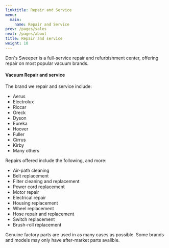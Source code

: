 ```yaml
---
linktitle: Repair and Service
menu:
  main:
    name: Repair and Service
prev: /pages/sales
next: /pages/about
title: Repair and service
weight: 10
---
```


Don's Sweeper is a full-service repair and refurbishment center, offering repair on most popular vacuum brands.
<!--more-->
#### Vacuum Repair and service

The brand we repair and service include:
 
 * Aerus
 * Electrolux
 * Riccar
 * Oreck
 * Dyson
 * Eureka
 * Hoover
 * Fuller
 * Cirrus
 * Kirby
 * Many others
 
 
 Repairs offered include the following, and more:
 
 * Air-path cleaning
 * Belt replacement
 * Filter cleaning and replacement
 * Power cord replacement
 * Motor repair
 * Electrical repair
 * Housing replacement
 * Wheel replacement
 * Hose repair and replacement
 * Switch replacement
 * Brush-roll replacement
 
Genuine factory parts are used in as many cases as possible. Some brands and models may only have after-market parts avalible. 

